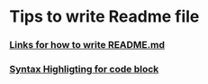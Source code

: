 # Tips to write Readme file

### [Links for how to write README.md](https://medium.com/@saumya.ranjan/how-to-write-a-readme-md-file-markdown-file-20cb7cbcd6f)

### [Syntax Highligting for code block](https://gist.github.com/vidaaudrey/14b121a491d889af019e)
